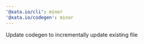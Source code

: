 ```yaml
---
'@xata.io/cli': minor
'@xata.io/codegen': minor
---
```


Update codegen to incrementally update existing file
